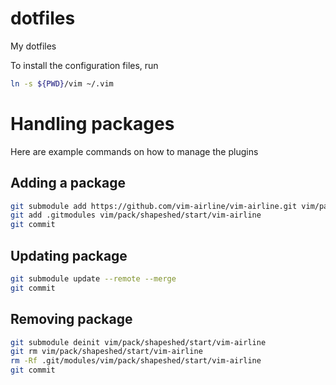 # dotfiles
My dotfiles

To install the configuration files, run
``` bash
ln -s ${PWD}/vim ~/.vim
```

# Handling packages
Here are example commands on how to manage the plugins
## Adding a package
```bash
git submodule add https://github.com/vim-airline/vim-airline.git vim/pack/shapeshed/start/vim-airline
git add .gitmodules vim/pack/shapeshed/start/vim-airline
git commit
```
## Updating package
```bash
git submodule update --remote --merge
git commit
```
## Removing package
```bash
git submodule deinit vim/pack/shapeshed/start/vim-airline
git rm vim/pack/shapeshed/start/vim-airline
rm -Rf .git/modules/vim/pack/shapeshed/start/vim-airline
git commit
```
